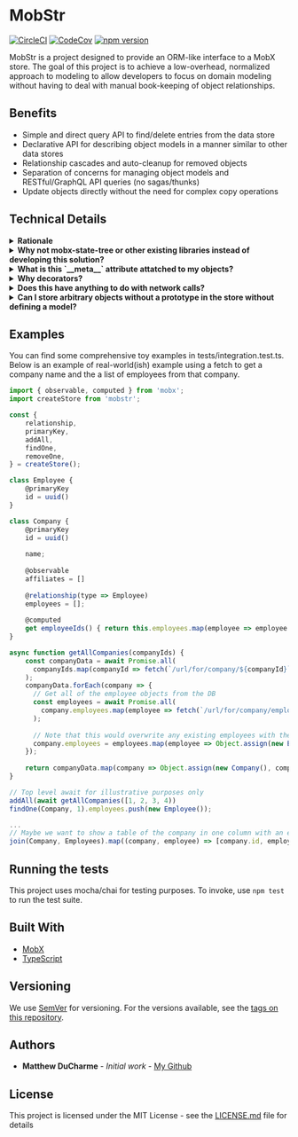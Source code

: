 # MobStr
[![CircleCI](https://circleci.com/gh/ducharmemp/mobstr.svg?style=svg)](https://circleci.com/gh/ducharmemp/mobstr) [![CodeCov](https://codecov.io/gh/ducharmemp/mobstr/branch/master/graph/badge.svg)](https://codecov.io/gh/ducharmemp/mobstr) [![npm version](https://img.shields.io/npm/v/@ducharmemp/mobstr)](https://www.npmjs.com/package/@ducharmemp/mobstr "View this project on npm")

MobStr is a project designed to provide an ORM-like interface to a MobX store. The goal of this project is to achieve a low-overhead, normalized approach to modeling to allow developers to focus on domain modeling without having to deal with manual book-keeping of object relationships.

## Benefits
* Simple and direct query API to find/delete entries from the data store
* Declarative API for describing object models in a manner similar to other data stores
* Relationship cascades and auto-cleanup for removed objects
* Separation of concerns for managing object models and RESTful/GraphQL API queries (no sagas/thunks)
* Update objects directly without the need for complex copy operations

## Technical Details
<details>
  <summary><b>Rationale</b></summary>
  While developing projects, I found myself maintaining more maps and objects for relationship maintenance than I enjoyed, and had to remember to invalidate those relationships with objects to avoid having dangling references to deleted objects. I also disliked the overall method that I had to use to find the related objects. Too often I find myself accidentally slipping in attributes that are meant to achieve faster performance for lookup to my store objects, such as maps or objects. This works for a time, but then my model becomes polluted with extra attributes that I need to keep in sync and the model deviates further from my actual intention.<br><br>

  Additionally, it's actually fairly easy to make certain guarantees that MobX provides invalid by complete accident, especially when copying string keys from observable objects into another observable. The answer is to leverage `computed` or `autorun` or other reaction-based functions, but this library *should* abstract over those to the point where the user doesn't need to necessarily worry about committing error-prone code in these specialized cases.<br><br>


  There do exist other solutions in the MobX examples and they are perfectly valid, but they require passing around parent contexts and there isn't an out of the box solution for saying "I have all of these models that I know are related to parents, but I just want these without looping through all of the parents". Consider this example store code loosely lifted from the MobX documentation:

```js
class ToDo {
    constructor(store) {
        this.store = store;
    }
}

class Parent {
    @observable todos = []
    
    makeTodo() {
      this.todos.push(new ToDo(this));
    }
}
```

Full and complete sample here: https://mobx.js.org/best/store.html

This requires only a simple flatmap to achieve the desired output of a list of all ToDos, but more complicated relationships would easily become more cumbersome. For example, take the following code snippet:

```js
class Step {}

class ToDo {
    @observable steps = [];
    
    makeStep() {
        this.steps.push(new Step(this))
    }

    constructor(store) {
        this.store = store;
    }
}

class Parent {
    @observable todos = []
    
    makeTodo() {
      this.todos.push(new ToDo(this));
    }
}
```
The overall approach is still the same (flatMap with a greater depth to get all Steps from all ToDos), but it would be nice to simply query for all of the steps that currently exist in isolation, or all ofthe ToDos that currently exist without having to traverse the parent contexts.


With this project, I hope to separate the concerns of managing a centralized store with an accessible syntax for describing model relationships and model structure. Eventually I also hope to integrate nice-to-have features, such as index only lookups, complex primary key structures, and relationship cascade options.
</details>
<details>
  <summary><b>Why not mobx-state-tree or other existing libraries instead of developing this solution?</b></summary>
I wanted to tinker a bit with how far I could take this project while punting on features such as state snapshots and state rewinding. I haven't been in a debugging situation where it was helpful for me personally, so MobX-state-tree and others have a bit too much complexity for my taste.
  
All told, this project is about 200 lines of actual code (so far!), with most of the actual code lying in the decorators to set up meta attributes and maintain book-keeping, so it should achieve a very similar result to mobx-state-tree while cutting down on the complexity. LOC isn't a great metric for complexity or scope but it's what I have on hand.  
</details>

<details>
  <summary><b>What is this `__meta__` attribute attatched to my objects?</b></summary>
MobStr needs to maintain records of primary keys names, collection names, and related objects *somewhere*, so shoving them into the added objects was a short-term solution to get up and running. Eventually I hope to separate these meta attributes from the actual models and store that information in the central store in order to avoid any confusion in console.log outputs or object inspection.

As of now, the form that the `__meta__` attribute takes is this:
```js
__meta__: {
    key: IObservableValue<string | symbol | number | null>;

    collectionName: string | symbol | number;
    relationships: Record<
      string | symbol,
      {
        type: any;
        keys: IObservableArray<string>;
        options: Record<string, any>;
      }
    >;
    indicies: IObservableArray<string | symbol | number>;
  };
```
</details>

<details>
  <summary><b>Why decorators?</b></summary>
I previously developed back-end applications in python, so you could say that Flask/SQLAlchemy inspired the initial implementation. Relationship definitions were also inspired by the fantastic TypeORM library. I find that decorators provide a nice semantic over the meaning of the invocation, while staying relatively out of the way for type definitions. This means that in TypeScript, we can "properly" type our model attrbutes to match the mental model of the developer. This does come with some footguns that are unfortunate, which I will call out specifically at a later date.
  
  Example of "proper" typing of class attributes:
  
```ts
class Bar {
    @primaryKey
    id: string = uuid();
}

class Foo {
    @primaryKey
    id: string = uuid();
    
    @relationship(type => Bar)
    friends: Bar[] = [];
}

const f = new Foo();
f.friends[0].id // This properly gives us type hints because we've typed it as a Bar[]. We could have also typed it as an IObservableArray
```
</details>

<details>
  <summary><b>Does this have anything to do with network calls?</b></summary>
At this time, no. There are plenty of ORMs for REST interfaces and GrahQL interfaces that are more feature complete than a hobby project, and I wanted to focus on an area that I felt was lacking in the front-end.
</details>

<details>
  <summary><b>Can I store arbitrary objects without a prototype in the store without defining a model?</b></summary>
Not exactly, at least not yet. I hope to make that a 1.0 feature. However, the likelihood of allowing similar definitions of `relationship` and `primaryKey` is uncertain at this time, due to the need for type names for storage purposes. It's entirely possible that this library could also offer a `collection` wrapper that would allow similar semantics for plain old objects.
 
At this time, the recommended way to use POJOs in this library is similar to this example code:

```js
class Foo {
    @primaryKey
    id = uuid();
    
    @observable
    someProperty = []
}

// returnValue = { status: 200, data: {id: '1234', someProperty: [1, 2, 3, 4] }}
function apiCallResult(returnValue) {
    // Validate
    ...
    // Dump the result into a new instance of the model
    const f = Object.assign(new Foo(), returnValue.data);
    add(f);
    return f;
}

```

</details>

## Examples
You can find some comprehensive toy examples in tests/integration.test.ts. Below is an example of real-world(ish) example using a fetch to get a company name and the a list of employees from that company.

```js
import { observable, computed } from 'mobx';
import createStore from 'mobstr';

const {
    relationship,
    primaryKey,
    addAll,
    findOne,
    removeOne,
} = createStore();

class Employee {
    @primaryKey
    id = uuid()
}

class Company {
    @primaryKey
    id = uuid()
    
    name;
    
    @observable
    affiliates = []
    
    @relationship(type => Employee)
    employees = [];
    
    @computed
    get employeeIds() { return this.employees.map(employee => employee.id); }
}

async function getAllCompanies(companyIds) {
    const companyData = await Promise.all(
      companyIds.map(companyId => fetch(`/url/for/company/${companyId}`)
    );
    companyData.forEach(company => {
      // Get all of the employee objects from the DB
      const employees = await Promise.all(
        company.employees.map(employee => fetch(`/url/for/company/employee/${employee}`))
      );
      
      // Note that this would overwrite any existing employees with the same ID in the data store, so make sure your IDs are unique!
      company.employees = employees.map(employee => Object.assign(new Employee(), employee))      
    });
    
    return companyData.map(company => Object.assign(new Company(), company));
}

// Top level await for illustrative purposes only
addAll(await getAllCompanies([1, 2, 3, 4))
findOne(Company, 1).employees.push(new Employee());

...
// Maybe we want to show a table of the company in one column with an employee in the other
join(Company, Employees).map((company, employee) => [company.id, employee.id])
```

## Running the tests

This project uses mocha/chai for testing purposes. To invoke, use `npm test` to run the test suite.

## Built With

* [MobX](https://mobx.js.org/getting-started.html)
* [TypeScript](https://www.typescriptlang.org/)

## Versioning

We use [SemVer](http://semver.org/) for versioning. For the versions available, see the [tags on this repository](https://github.com/ducharmemp/mobxt/tags). 

## Authors

* **Matthew DuCharme** - *Initial work* - [My Github](https://github.com/ducharmemp)

## License

This project is licensed under the MIT License - see the [LICENSE.md](LICENSE.md) file for details

